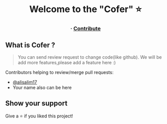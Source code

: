 <h1 align="center">Welcome to the "Cofer" ⭐</h1>


<h3 align="center">
  <span> · </span>
  <a href="https://github.com/alsalim17/cofer/CONTRIBUTING.md">Contribute</a>
</h3>

## What is Cofer ? 
> You can send review request to change code(like github).
> We will be add more features,please add a feature here :)

Contributors helping to review/merge pull requests:

- [@alisalim17](https://github.com/alisalim17)
- Your name also can be here

## Show your support

Give a ⭐️ if you liked this project!
